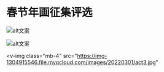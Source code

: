 # 春节年画征集评选

<section class="v-imgresponse-2 mb-4">

![alt文案](https://img-1304915546.file.myqcloud.com/images/20220301/t1.jpg)

![alt文案](https://img-1304915546.file.myqcloud.com/images/20220301/t2.jpg)

</section>

<v-img
  class="mb-4"
  src="https://img-1304915546.file.myqcloud.com/images/20220301/act3.jpg"
></v-img>
